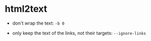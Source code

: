 # html2text

- don't wrap the text:
`-b 0`

- only keep the text of the links, not their targets:
`--ignore-links`
